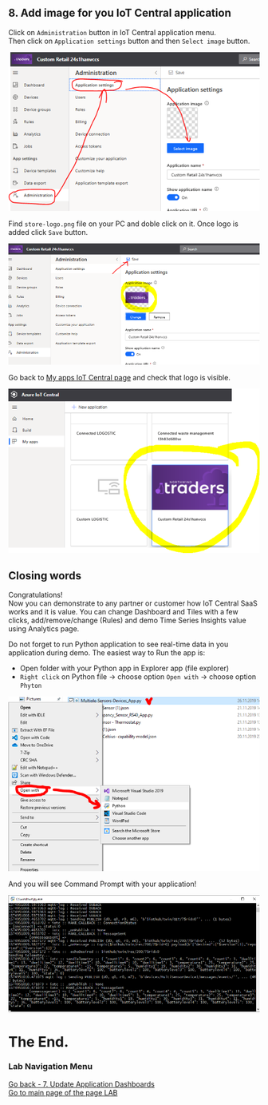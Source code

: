## 8. Add image for you IoT Central application
Click on `Administration` button in IoT Central application menu.<br>
Then click on `Application settings` button and then `Select image` button. 

![](lab1/lab1-74.PNG)

Find `store-logo.png` file on your PC and doble click on it. Once logo is added click `Save` button.

![](lab1/lab1-75.PNG)

Go back to [My apps IoT Central page](https://apps.azureiotcentral.com/myapps) and check that logo is visible.

![](lab1/lab1-76.PNG)

## Closing words
Congratulations!<br>
Now you can demonstrate to any partner or customer how IoT Central SaaS works and it is value.
You can change Dashboard and Tiles with a few clicks, add/remove/change (Rules) and demo Time Series Insights value using Analytics page.

Do not forget to run Python application to see real-time data in you application during demo.
The easiest way to Run the app is:
 - Open folder with your Python app in Explorer app (file explorer)
 - `Right click` on Python file -> choose option `Open with` -> choose option `Phyton`

![](lab1/lab1-77.PNG)

And you will see Command Prompt with your application!

![](lab1/lab1-78.PNG)

# The End.

### Lab Navigation Menu
[Go back - 7. Update Application Dashboards](/iotcentral-lab1-7.md)<br>
[Go to main page of the page LAB](/iotcentral-lab1-0.md)
